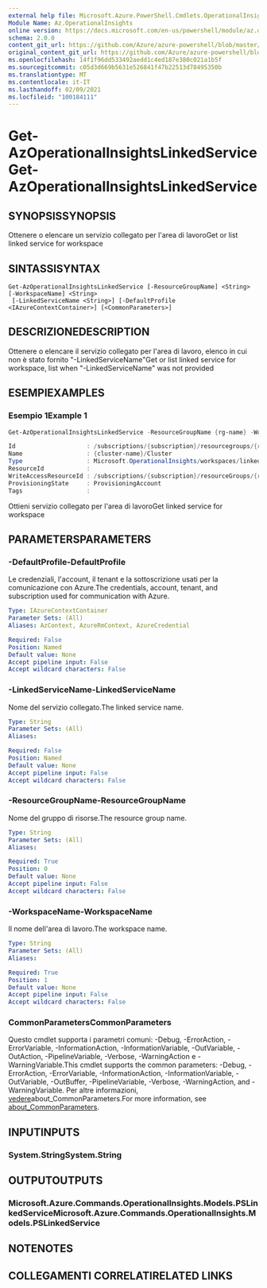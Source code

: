 ```yaml
---
external help file: Microsoft.Azure.PowerShell.Cmdlets.OperationalInsights.dll-Help.xml
Module Name: Az.OperationalInsights
online version: https://docs.microsoft.com/en-us/powershell/module/az.operationalinsights/get-azoperationalinsightslinkedservice
schema: 2.0.0
content_git_url: https://github.com/Azure/azure-powershell/blob/master/src/OperationalInsights/OperationalInsights/help/Get-AzOperationalInsightsLinkedService.md
original_content_git_url: https://github.com/Azure/azure-powershell/blob/master/src/OperationalInsights/OperationalInsights/help/Get-AzOperationalInsightsLinkedService.md
ms.openlocfilehash: 14f1f96dd533492aedd1c4ed187e380c021a1b5f
ms.sourcegitcommit: c05d3d669b5631e526841f47b22513d78495350b
ms.translationtype: MT
ms.contentlocale: it-IT
ms.lasthandoff: 02/09/2021
ms.locfileid: "100184111"
---
```

# <span data-ttu-id="93f8c-101">Get-AzOperationalInsightsLinkedService</span><span class="sxs-lookup"><span data-stu-id="93f8c-101">Get-AzOperationalInsightsLinkedService</span></span>

## <span data-ttu-id="93f8c-102">SYNOPSIS</span><span class="sxs-lookup"><span data-stu-id="93f8c-102">SYNOPSIS</span></span>
<span data-ttu-id="93f8c-103">Ottenere o elencare un servizio collegato per l'area di lavoro</span><span class="sxs-lookup"><span data-stu-id="93f8c-103">Get or list linked service for workspace</span></span>

## <span data-ttu-id="93f8c-104">SINTASSI</span><span class="sxs-lookup"><span data-stu-id="93f8c-104">SYNTAX</span></span>

```
Get-AzOperationalInsightsLinkedService [-ResourceGroupName] <String> [-WorkspaceName] <String>
 [-LinkedServiceName <String>] [-DefaultProfile <IAzureContextContainer>] [<CommonParameters>]
```

## <span data-ttu-id="93f8c-105">DESCRIZIONE</span><span class="sxs-lookup"><span data-stu-id="93f8c-105">DESCRIPTION</span></span>
<span data-ttu-id="93f8c-106">Ottenere o elencare il servizio collegato per l'area di lavoro, elenco in cui non è stato fornito "-LinkedServiceName"</span><span class="sxs-lookup"><span data-stu-id="93f8c-106">Get or list linked service for workspace, list when "-LinkedServiceName" was not provided</span></span>

## <span data-ttu-id="93f8c-107">ESEMPI</span><span class="sxs-lookup"><span data-stu-id="93f8c-107">EXAMPLES</span></span>

### <span data-ttu-id="93f8c-108">Esempio 1</span><span class="sxs-lookup"><span data-stu-id="93f8c-108">Example 1</span></span>
```powershell
Get-AzOperationalInsightsLinkedService -ResourceGroupName {rg-name} -WorkspaceName {workspace-name} -LinkedServiceName cluster

Id                    : /subscriptions/{subscription}/resourcegroups/{rg-name}/providers/microsoft.operationalinsights/workspaces/{workspace-name}/linkedservices/cluster
Name                  : {cluster-name}/Cluster
Type                  : Microsoft.OperationalInsights/workspaces/linkedServices
ResourceId            :
WriteAccessResourceId : /subscriptions/{subscription}/resourceGroups/{rg-name}/providers/Microsoft.OperationalInsights/clusters/{cluster-name}
ProvisioningState     : ProvisioningAccount
Tags                  :
```

<span data-ttu-id="93f8c-109">Ottieni servizio collegato per l'area di lavoro</span><span class="sxs-lookup"><span data-stu-id="93f8c-109">Get linked service for workspace</span></span>

## <span data-ttu-id="93f8c-110">PARAMETERS</span><span class="sxs-lookup"><span data-stu-id="93f8c-110">PARAMETERS</span></span>

### <span data-ttu-id="93f8c-111">-DefaultProfile</span><span class="sxs-lookup"><span data-stu-id="93f8c-111">-DefaultProfile</span></span>
<span data-ttu-id="93f8c-112">Le credenziali, l'account, il tenant e la sottoscrizione usati per la comunicazione con Azure.</span><span class="sxs-lookup"><span data-stu-id="93f8c-112">The credentials, account, tenant, and subscription used for communication with Azure.</span></span>

```yaml
Type: IAzureContextContainer
Parameter Sets: (All)
Aliases: AzContext, AzureRmContext, AzureCredential

Required: False
Position: Named
Default value: None
Accept pipeline input: False
Accept wildcard characters: False
```

### <span data-ttu-id="93f8c-113">-LinkedServiceName</span><span class="sxs-lookup"><span data-stu-id="93f8c-113">-LinkedServiceName</span></span>
<span data-ttu-id="93f8c-114">Nome del servizio collegato.</span><span class="sxs-lookup"><span data-stu-id="93f8c-114">The linked service name.</span></span>

```yaml
Type: String
Parameter Sets: (All)
Aliases:

Required: False
Position: Named
Default value: None
Accept pipeline input: False
Accept wildcard characters: False
```

### <span data-ttu-id="93f8c-115">-ResourceGroupName</span><span class="sxs-lookup"><span data-stu-id="93f8c-115">-ResourceGroupName</span></span>
<span data-ttu-id="93f8c-116">Nome del gruppo di risorse.</span><span class="sxs-lookup"><span data-stu-id="93f8c-116">The resource group name.</span></span>

```yaml
Type: String
Parameter Sets: (All)
Aliases:

Required: True
Position: 0
Default value: None
Accept pipeline input: False
Accept wildcard characters: False
```

### <span data-ttu-id="93f8c-117">-WorkspaceName</span><span class="sxs-lookup"><span data-stu-id="93f8c-117">-WorkspaceName</span></span>
<span data-ttu-id="93f8c-118">Il nome dell'area di lavoro.</span><span class="sxs-lookup"><span data-stu-id="93f8c-118">The workspace name.</span></span>

```yaml
Type: String
Parameter Sets: (All)
Aliases:

Required: True
Position: 1
Default value: None
Accept pipeline input: False
Accept wildcard characters: False
```

### <span data-ttu-id="93f8c-119">CommonParameters</span><span class="sxs-lookup"><span data-stu-id="93f8c-119">CommonParameters</span></span>
<span data-ttu-id="93f8c-120">Questo cmdlet supporta i parametri comuni: -Debug, -ErrorAction, -ErrorVariable, -InformationAction, -InformationVariable, -OutVariable, -OutAction, -PipelineVariable, -Verbose, -WarningAction e -WarningVariable.</span><span class="sxs-lookup"><span data-stu-id="93f8c-120">This cmdlet supports the common parameters: -Debug, -ErrorAction, -ErrorVariable, -InformationAction, -InformationVariable, -OutVariable, -OutBuffer, -PipelineVariable, -Verbose, -WarningAction, and -WarningVariable.</span></span> <span data-ttu-id="93f8c-121">Per altre informazioni, [vedere](http://go.microsoft.com/fwlink/?LinkID=113216)about_CommonParameters.</span><span class="sxs-lookup"><span data-stu-id="93f8c-121">For more information, see [about_CommonParameters](http://go.microsoft.com/fwlink/?LinkID=113216).</span></span>

## <span data-ttu-id="93f8c-122">INPUT</span><span class="sxs-lookup"><span data-stu-id="93f8c-122">INPUTS</span></span>

### <span data-ttu-id="93f8c-123">System.String</span><span class="sxs-lookup"><span data-stu-id="93f8c-123">System.String</span></span>

## <span data-ttu-id="93f8c-124">OUTPUT</span><span class="sxs-lookup"><span data-stu-id="93f8c-124">OUTPUTS</span></span>

### <span data-ttu-id="93f8c-125">Microsoft.Azure.Commands.OperationalInsights.Models.PSLinkedService</span><span class="sxs-lookup"><span data-stu-id="93f8c-125">Microsoft.Azure.Commands.OperationalInsights.Models.PSLinkedService</span></span>

## <span data-ttu-id="93f8c-126">NOTE</span><span class="sxs-lookup"><span data-stu-id="93f8c-126">NOTES</span></span>

## <span data-ttu-id="93f8c-127">COLLEGAMENTI CORRELATI</span><span class="sxs-lookup"><span data-stu-id="93f8c-127">RELATED LINKS</span></span>
